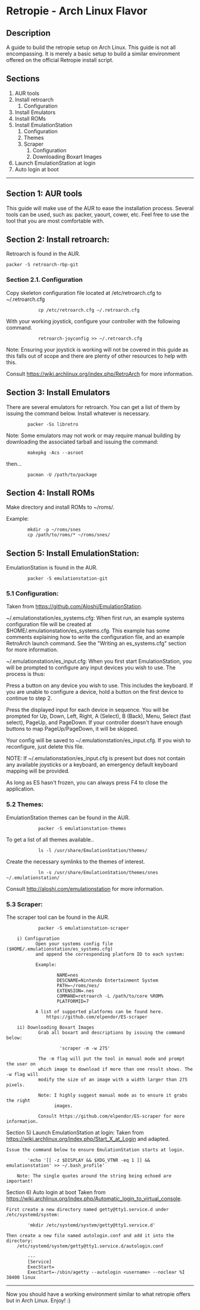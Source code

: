 # Retropie - Arch Linux Flavor

## Description

A guide to build the retropie setup on Arch Linux. This guide is not all encompassing. It is merely a basic setup to build a similar environment offered on the official Retropie install script.

## Sections

1. AUR tools
2. Install retroarch
   1. Configuration
3. Install Emulators
4. Install ROMs
5. Install EmulationStation
   1. Configuration
   2. Themes
   3. Scraper
      1. Configuration
      2. Downloading Boxart Images
6. Launch EmulationStation at login
7. Auto login at boot

***

## Section 1: AUR tools
    
This guide will make use of the AUR to ease the installation process. Several tools can be used, such as: packer, yaourt, cower, etc. Feel free to use the tool that you are most comfortable with.

## Section 2: Install retroarch:
    
Retroarch is found in the AUR.
        
```shell
packer -S retroarch-rbp-git
```

### Section 2.1. Configuration

Copy skeleton configuration file located at /etc/retroarch.cfg to ~/.retroarch.cfg
```shell
            cp /etc/retroarch.cfg ~/.retroarch.cfg
```

With your working joystick, configure your controller with the following command.
```shell
            retroarch-joyconfig >> ~/.retroarch.cfg
```

Note: Ensuring your joystick is working will not be covered in this guide as this falls out of scope and there are plenty of other resources to help with this.

Consult https://wiki.archlinux.org/index.php/RetroArch for more information.

## Section 3: Install Emulators

There are several emulators for retroarch. You can get a list of them by issuing the command below. Install whatever is necessary.
```shell
        packer -Ss libretro
```

Note: Some emulators may not work or may require manual building by downloading the associated tarball and issuing the command:
```shell
        makepkg -Acs --asroot
```
then...
```shell
        pacman -U /path/to/package
```

## Section 4: Install ROMs

Make directory and install ROMs to ~/roms/<system>.

Example:
```shell
        mkdir -p ~/roms/snes
        cp /path/to/roms/* ~/roms/snes/
```
    
## Section 5: Install EmulationStation:
    
EmulationStation is found in the AUR.
```shell
        packer -S emulationstation-git
```

### 5.1 Configuration:

Taken from https://github.com/Aloshi/EmulationStation.

~/.emulationstation/es_systems.cfg: When first run, an example systems configuration file will be created at $HOME/.emulationstation/es_systems.cfg. This example has some comments explaining how to write the configuration file, and an example RetroArch launch command. See the "Writing an es_systems.cfg" section for more information.

~/.emulationstation/es_input.cfg: When you first start EmulationStation, you will be prompted to configure any input devices you wish to use. The process is thus:

Press a button on any device you wish to use. This includes the keyboard. If you are unable to configure a device, hold a button on the first device to continue to step 2.

Press the displayed input for each device in sequence. You will be prompted for Up, Down, Left, Right, A (Select), B (Back), Menu, Select (fast select), PageUp, and PageDown. If your controller doesn't have enough buttons to map PageUp/PageDown, it will be skipped.

Your config will be saved to ~/.emulationstation/es_input.cfg. If you wish to reconfigure, just delete this file.

NOTE: If ~/.emulationstation/es_input.cfg is present but does not contain any available joysticks or a keyboard, an emergency default keyboard mapping will be provided.

As long as ES hasn't frozen, you can always press F4 to close the application.
        
### 5.2 Themes:

EmulationStation themes can be found in the AUR.
```shell
            packer -S emulationstation-themes
```

To get a list of all themes available..
```shell
            ls -l /usr/share/EmulationStation/themes/
```

Create the necessary symlinks to the themes of interest.
```shell
            ln -s /usr/share/EmulationStation/themes/snes ~/.emulationstation/
```

Consult http://aloshi.com/emulationstation for more information.

### 5.3 Scraper:

The scraper tool can be found in the AUR.
```shell
            packer -S emulationstation-scraper
```

        i) Configuration
               Open your systems config file ($HOME/.emulationstation/es_systems.cfg) 
               and append the corresponding platform ID to each system:

               Example:
```shell
                   NAME=nes
                   DESCNAME=Nintendo Entertainment System
                   PATH=~/roms/nes/
                   EXTENSION=.nes
                   COMMAND=retroarch -L /path/to/core %ROM%
                   PLATFORMID=7
```
               
               A list of supported platforms can be found here.
                   https://github.com/elpendor/ES-scraper

        ii) Downloading Boxart Images
                Grab all boxart and descriptions by issuing the command below:
```shell
                    'scraper -m -w 275'
```

                The -m flag will put the tool in manual mode and prompt the user on
                which image to download if more than one result shows. The -w flag will
                modify the size of an image with a width larger than 275 pixels.

                Note: I highly suggest manual mode as to ensure it grabs the right
                      images.

                Consult https://github.com/elpendor/ES-scraper for more information.

Section 5) Launch EmulationStation at login:
    Taken from https://wiki.archlinux.org/index.php/Start_X_at_Login and
    adapted.

    Issue the command below to ensure EmulationStation starts at login.
```shell
        'echo '[[ -z $DISPLAY && $XDG_VTNR -eq 1 ]] && emulationstation' >> ~/.bash_profile'
```

        Note: The single quotes around the string being echoed are important!

Section 6) Auto login at boot
    Taken from
    https://wiki.archlinux.org/index.php/Automatic_login_to_virtual_console.

    First create a new directory named getty@tty1.service.d under /etc/systemd/system:
```shell
        'mkdir /etc/systemd/system/getty@tty1.service.d'
```

    Then create a new file named autologin.conf and add it into the directory:
        /etc/systemd/system/getty@tty1.service.d/autologin.conf
```shell
        ---
        [Service]
        ExecStart=
        ExecStart=-/sbin/agetty --autologin <username> --noclear %I 38400 linux
```


***

Now you should have a working environment similar to what retropie offers but
in Arch Linux. Enjoy! :)